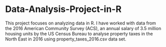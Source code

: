 # Data-Analysis-Project-in-R

This project focuses on analyzing data in R. I have worked with data from the 2016 American Community Survey (ACS), an annual salary of 3.5 million housing units by the US Census Bureau to analyse property taxes in the North East in 2016 using property_taxes_2016.csv data set. 
